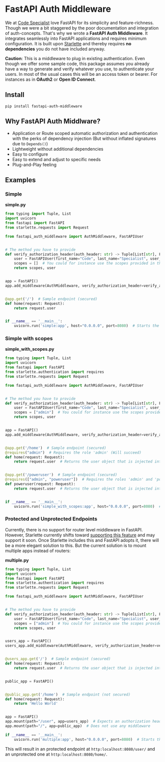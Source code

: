 # FastAPI Auth Middleware

We at [Code Specialist](https://code-specialist.com) love FastAPI for its simplicity and feature-richness. Though we were a bit staggered by the poor documentation and integration
of auth-concepts. That's why we wrote a **FastAPI Auth Middleware**. It integrates seamlessly into FastAPI applications and requires minimum configuration. It is built
upon [Starlette](https://www.starlette.io/) and thereby requires **no dependencies** you do not have included anyway.

**Caution**: This is a middleware to plug in existing authentication. Even though we offer some sample code, this package assumes you already have a way to generate and verify
whatever you use, to authenticate your users. In most of the usual cases this will be an access token or bearer. For instances as in **OAuth2** or **Open ID Connect**.

## Install

```shell
pip install fastapi-auth-middleware
```

## Why FastAPI Auth Middlware?

- Application or Route scoped automatic authorization and authentication with the perks of dependency injection (But without inflated signatures due to `Depends()`)
- Lightweight without additional dependencies
- Easy to configure
- Easy to extend and adjust to specific needs
- Plug-and-Play feeling

## Examples

### Simple

**simple.py**

```python
from typing import Tuple, List
import uvicorn
from fastapi import FastAPI
from starlette.requests import Request

from fastapi_auth_middleware import AuthMiddleware, FastAPIUser


# The method you have to provide
def verify_authorization_header(auth_header: str) -> Tuple[List[str], FastAPIUser]:
    user = FastAPIUser(first_name="Code", last_name="Specialist", user_id=1)  # Usually you would decode the JWT here and verify its signature to extract the 'sub'
    scopes = []  # You could for instance use the scopes provided in the JWT or request them by looking up the scopes with the 'sub' somewhere
    return scopes, user


app = FastAPI()
app.add_middleware(AuthMiddleware, verify_authorization_header=verify_authorization_header)  # Add the middleware with your verification method to the whole application


@app.get('/')  # Sample endpoint (secured)
def home(request: Request):
    return request.user


if __name__ == '__main__':
    uvicorn.run('simple:app', host="0.0.0.0", port=8080)  # Starts the uvicorn ASGI
```

### Simple with scopes

**simple_with_scopes.py**

```python
from typing import Tuple, List
import uvicorn
from fastapi import FastAPI
from starlette.authentication import requires
from starlette.requests import Request

from fastapi_auth_middleware import AuthMiddleware, FastAPIUser


# The method you have to provide
def verify_authorization_header(auth_header: str) -> Tuple[List[str], FastAPIUser]:
    user = FastAPIUser(first_name="Code", last_name="Specialist", user_id=1)  # Usually you would decode the JWT here and verify its signature to extract the 'sub'
    scopes = ["admin"]  # You could for instance use the scopes provided in the JWT or request them by looking up the scopes with the 'sub' somewhere
    return scopes, user


app = FastAPI()
app.add_middleware(AuthMiddleware, verify_authorization_header=verify_authorization_header)  # Add the middleware with your verification method to the whole application


@app.get('/home')  # Sample endpoint (secured)
@requires("admin")  # Requires the role 'admin' (Will succeed)
def home(request: Request):
    return request.user  # Returns the user object that is injected into the request. The FastAPIUser in this case


@app.get('/poweruser')  # Sample endpoint (secured)
@requires(["admin", "poweruser"])  # Requires the roles 'admin' and 'poweruser' (Will fail)
def poweruser(request: Request):
    return request.user  # Returns the user object that is injected into the request. The FastAPIUser in this case


if __name__ == '__main__':
    uvicorn.run('simple_with_scopes:app', host="0.0.0.0", port=8080)  # Starts the uvicorn ASGI
```

### Protected and Unprotected Endpoints

Currently, there is no support for router level middleware in FastAPI. However, Starlette currently shifts
toward [supporting this feature](https://github.com/encode/starlette/pull/1464) and may support it soon. Once Starlette includes this and FastAPI adopts it, there will be a more
elegant solution to this. But the current solution is to mount multiple apps instead of routers:

**multiple.py**

```python
from typing import Tuple, List
import uvicorn
from fastapi import FastAPI
from starlette.authentication import requires
from starlette.requests import Request

from fastapi_auth_middleware import AuthMiddleware, FastAPIUser


# The method you have to provide
def verify_authorization_header(auth_header: str) -> Tuple[List[str], FastAPIUser]:
    user = FastAPIUser(first_name="Code", last_name="Specialist", user_id=1)  # Usually you would decode the JWT here and verify its signature to extract the 'sub'
    scopes = ["admin"]  # You could for instance use the scopes provided in the JWT or request them by looking up the scopes with the 'sub' somewhere
    return scopes, user


users_app = FastAPI()
users_app.add_middleware(AuthMiddleware, verify_authorization_header=verify_authorization_header)  # Add the middleware with your verification method to the whole application


@users_app.get('/')  # Sample endpoint (secured)
def home(request: Request):
    return request.user  # Returns the user object that is injected into the request. The FastAPIUser in this case


public_app = FastAPI()


@public_app.get('/home')  # Sample endpoint (not secured)
def home(request: Request):
    return 'Hello World'


app = FastAPI()
app.mount(path="/user", app=users_app)  # Expects an authorization header, due to the auth middleware
app.mount(path="/", app=public_app)  # Does not use any middleware

if __name__ == '__main__':
    uvicorn.run('multiple:app', host="0.0.0.0", port=8080)  # Starts the uvicorn ASGI
```

This will result in an protected endpoint at `http:localhost:8080/user/` and an unprotected one at  `http:localhost:8080/home/`.